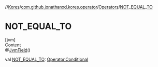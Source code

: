 //[Kores](../../index.md)/[com.github.jonathanxd.kores.operator](../index.md)/[Operators](index.md)/[NOT_EQUAL_TO](-n-o-t_-e-q-u-a-l_-t-o.md)



# NOT_EQUAL_TO  
[jvm]  
Content  
@[JvmField](https://kotlinlang.org/api/latest/jvm/stdlib/kotlin.jvm/-jvm-field/index.html)()  
  
val [NOT_EQUAL_TO](-n-o-t_-e-q-u-a-l_-t-o.md): [Operator.Conditional](../-operator/-conditional/index.md)  



